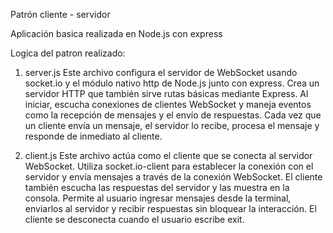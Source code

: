 Patrón cliente - servidor

Aplicación basica realizada en Node.js con express

Logica del patron realizado:

1. server.js
Este archivo configura el servidor de WebSocket usando socket.io y el módulo nativo http de Node.js junto con express. Crea un servidor HTTP que también sirve rutas básicas mediante Express. Al iniciar, escucha conexiones de clientes WebSocket y maneja eventos como la recepción de mensajes y el envío de respuestas. Cada vez que un cliente envía un mensaje, el servidor lo recibe, procesa el mensaje y responde de inmediato al cliente.

2. client.js
Este archivo actúa como el cliente que se conecta al servidor WebSocket. Utiliza socket.io-client para establecer la conexión con el servidor y envía mensajes a través de la conexión WebSocket. El cliente también escucha las respuestas del servidor y las muestra en la consola. Permite al usuario ingresar mensajes desde la terminal, enviarlos al servidor y recibir respuestas sin bloquear la interacción. El cliente se desconecta cuando el usuario escribe exit.